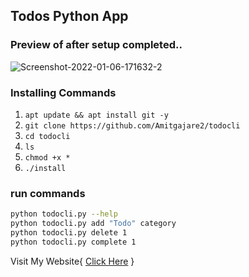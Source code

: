 ## Todos Python App

### Preview of after setup completed..
<img src="https://i.ibb.co/9r4jpnb/R4CHQ6P.png" style="width:auto;height:auto;" alt="Screenshot-2022-01-06-171632-2" border="0">

### Installing Commands 

1. `apt update && apt install git -y`
2. `git clone https://github.com/Amitgajare2/todocli`
3. `cd todocli`
4. `ls`
5. `chmod +x *`
6. `./install`

### run commands
```sh
python todocli.py --help
python todocli.py add "Todo" category
python todocli.py delete 1
python todocli.py complete 1
```
Visit My Website{ [Click Here](https://amitgajare.blogspot.com/) }
